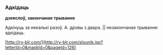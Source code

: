 ### Адкідаць
**дзеяслоў, закончанае трыванне**

Адкінуць за некалькі разоў. А. дровы з двара. || незакончанае трыванне: адкідаць.

<a rel="author">[http://rv-blr.com/](http://rv-blr.com/slounik.jsp?letterId=0&maskId=0&pageId=126)</a>
